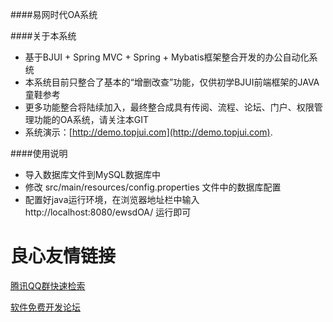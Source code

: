 ####易网时代OA系统

####关于本系统

 - 基于BJUI + Spring MVC + Spring + Mybatis框架整合开发的办公自动化系统
 - 本系统目前只整合了基本的“增删改查”功能，仅供初学BJUI前端框架的JAVA童鞋参考
 - 更多功能整合将陆续加入，最终整合成具有传阅、流程、论坛、门户、权限管理功能的OA系统，请关注本GIT
 - 系统演示：[http://demo.topjui.com](http://demo.topjui.com).

####使用说明

 - 导入数据库文件到MySQL数据库中
 - 修改 src/main/resources/config.properties 文件中的数据库配置
 - 配置好java运行环境，在浏览器地址栏中输入 http://localhost:8080/ewsdOA/ 运行即可

 # 良心友情链接

[腾讯QQ群快速检索](http://u.720life.cn/s/8cf73f7c)

[软件免费开发论坛](http://u.720life.cn/s/bbb01dc0)